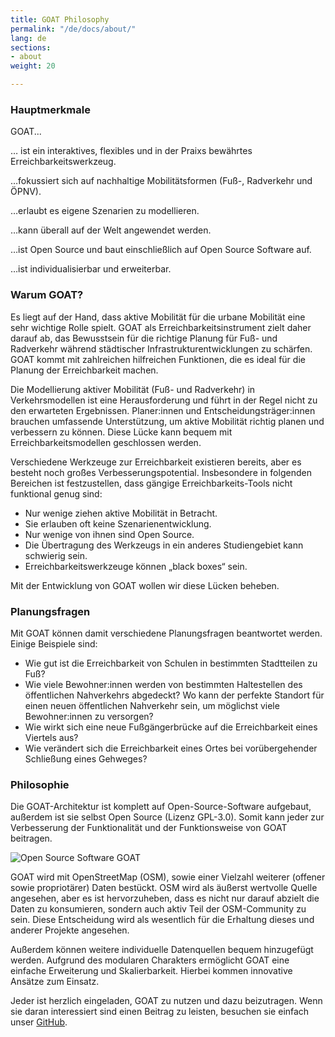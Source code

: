 ```yaml
---
title: GOAT Philosophy
permalink: "/de/docs/about/"
lang: de
sections:
- about
weight: 20

---
```

### **Hauptmerkmale**

GOAT...

… ist ein interaktives, flexibles und in der Praixs bewährtes Erreichbarkeitswerkzeug.

…fokussiert sich auf nachhaltige Mobilitätsformen (Fuß-, Radverkehr und ÖPNV).

…erlaubt es eigene Szenarien zu modellieren.

…kann überall auf der Welt angewendet werden.

…ist Open Source und baut einschließlich auf Open Source Software auf.

…ist individualisierbar und erweiterbar.

### Warum GOAT?

Es liegt auf der Hand, dass aktive Mobilität für die urbane Mobilität eine sehr wichtige Rolle spielt. GOAT als Erreichbarkeitsinstrument zielt daher darauf ab, das Bewusstsein für die richtige Planung für Fuß- und Radverkehr während städtischer Infrastrukturentwicklungen zu schärfen. GOAT kommt mit zahlreichen hilfreichen Funktionen, die es ideal für die Planung der Erreichbarkeit machen.

Die Modellierung aktiver Mobilität (Fuß- und Radverkehr) in Verkehrsmodellen ist eine Herausforderung und führt in der Regel nicht zu den erwarteten Ergebnissen. Planer:innen und Entscheidungsträger:innen brauchen umfassende Unterstützung, um aktive Mobilität richtig planen und verbessern zu können. Diese Lücke kann bequem mit Erreichbarkeitsmodellen geschlossen werden.

Verschiedene Werkzeuge zur Erreichbarkeit existieren bereits, aber es besteht noch großes Verbesserungspotential. Insbesondere in folgenden Bereichen ist festzustellen, dass gängige Erreichbarkeits-Tools nicht funktional genug sind:

* Nur wenige ziehen aktive Mobilität in Betracht.
* Sie erlauben oft keine Szenarienentwicklung.
* Nur wenige von ihnen sind Open Source.
* Die Übertragung des Werkzeugs in ein anderes Studiengebiet kann schwierig sein.
* Erreichbarkeitswerkzeuge können „black boxes“ sein.

Mit der Entwicklung von GOAT wollen wir diese Lücken beheben.

### Planungsfragen

Mit GOAT können damit verschiedene Planungsfragen beantwortet werden. Einige Beispiele sind:

* Wie gut ist die Erreichbarkeit von Schulen in bestimmten Stadtteilen zu Fuß?
* Wie viele Bewohner:innen werden von bestimmten Haltestellen des öffentlichen Nahverkehrs abgedeckt? Wo kann der perfekte Standort für einen neuen öffentlichen Nahverkehr sein, um möglichst viele Bewohner:innen zu versorgen?
* Wie wirkt sich eine neue Fußgängerbrücke auf die Erreichbarkeit eines Viertels aus?
* Wie verändert sich die Erreichbarkeit eines Ortes bei vorübergehender Schließung eines Gehweges?

### Philosophie

Die GOAT-Architektur ist komplett auf Open-Source-Software aufgebaut, außerdem ist sie selbst Open Source (Lizenz GPL-3.0). Somit kann jeder zur Verbesserung der Funktionalität und der Funktionsweise von GOAT beitragen.

![Open Source Software GOAT](/images/docs/about/love_osm_os.webp "Open Source Software GOAT")

GOAT wird mit OpenStreetMap (OSM), sowie einer Vielzahl weiterer (offener sowie propriotärer) Daten bestückt. OSM wird als äußerst wertvolle Quelle angesehen, aber es ist hervorzuheben, dass es nicht nur darauf abzielt die Daten zu konsumieren, sondern auch aktiv Teil der OSM-Community zu sein. Diese Entscheidung wird als wesentlich für die Erhaltung dieses und anderer Projekte angesehen.

Außerdem können weitere individuelle Datenquellen bequem hinzugefügt werden. Aufgrund des modularen Charakters ermöglicht GOAT eine einfache Erweiterung und Skalierbarkeit. Hierbei kommen innovative Ansätze zum Einsatz.

Jeder ist herzlich eingeladen, GOAT zu nutzen und dazu beizutragen. Wenn sie daran interessiert sind einen Beitrag zu leisten, besuchen sie einfach unser [GitHub](https://github.com/goat-community/goat "GOAT GitHub").